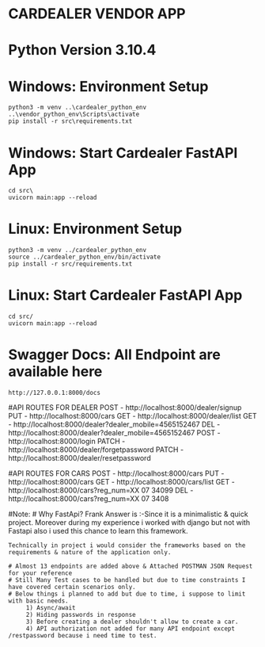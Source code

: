 # CARDEALER VENDOR APP

# Python Version 3.10.4

# Windows: Environment Setup
```commandline
python3 -m venv ..\cardealer_python_env
..\vendor_python_env\Scripts\activate
pip install -r src\requirements.txt
```
# Windows: Start Cardealer FastAPI App
```commandline
cd src\
uvicorn main:app --reload
```

# Linux: Environment Setup
```commandline
python3 -m venv ../cardealer_python_env
source ../cardealer_python_env/bin/activate
pip install -r src/requirements.txt
```
# Linux: Start Cardealer FastAPI App
```commandline
cd src/
uvicorn main:app --reload
```

# Swagger Docs: All Endpoint are available here
```commandline
http://127.0.0.1:8000/docs
```

#API ROUTES FOR DEALER
    POST - http://localhost:8000/dealer/signup
    PUT  - http://localhost:8000/cars
    GET  - http://localhost:8000/dealer/list
    GET  - http://localhost:8000/dealer?dealer_mobile=4565152467
    DEL  - http://localhost:8000/dealer?dealer_mobile=4565152467
    POST - http://localhost:8000/login
    PATCH - http://localhost:8000/dealer/forgetpassword
    PATCH - http://localhost:8000/dealer/resetpassword


#API ROUTES FOR CARS
    POST - http://localhost:8000/cars
    PUT  - http://localhost:8000/cars
    GET  - http://localhost:8000/cars/list
    GET  - http://localhost:8000/cars?reg_num=XX 07 34099
    DEL  - http://localhost:8000/cars?reg_num=XX 07 3408

#Note:
    # Why FastApi?
    Frank Answer is :-Since it is a minimalistic  & quick project. Moreover during my experience 
    i worked with django but not with Fastapi also i used this chance to learn this framework.

    Technically in project i would consider the frameworks based on the requirements & nature of the application only.

    # Almost 13 endpoints are added above & Attached POSTMAN JSON Request for your reference
    # Still Many Test cases to be handled but due to time constraints I have covered certain scenarios only.
    # Below things i planned to add but due to time, i suppose to limit with basic needs. 
         1) Async/await 
         2) Hiding passwords in response
         3) Before creating a dealer shouldn't allow to create a car.
         4) API authorization not added for many API endpoint except /restpassword because i need time to test.
    
